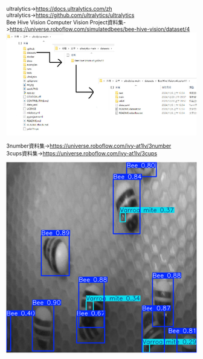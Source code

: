ultralytics->https://docs.ultralytics.com/zh  
ultralytics->https://github.com/ultralytics/ultralytics  
Bee Hive Vision Computer Vision Project資料集->https://universe.roboflow.com/simulatedbees/bee-hive-vision/dataset/4  
![image](/yolo11/demo.jpg)




3number資料集->https://universe.roboflow.com/ivy-at1lv/3number  
3cups資料集->https://universe.roboflow.com/ivy-at1lv/3cups  
  
![image](/yolo11/myyolo11/aaok.PNG)



